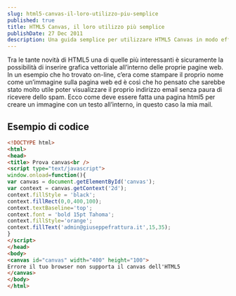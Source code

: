 ```yaml
---
slug: html5-canvas-il-loro-utilizzo-piu-semplice
published: true
title: HTML5 Canvas, il loro utilizzo più semplice
publishDate: 27 Dec 2011
description: Una guida semplice per utilizzare HTML5 Canvas in modo efficace.
---
```


Tra le tante novità di HTML5 una di quelle più interessanti è sicuramente la possibilità di inserire grafica vettoriale all’interno delle proprie pagine web. In un esempio che ho trovato on-line, c’era come stampare il proprio nome come un’immagine sulla pagina web ed è così che ho pensato che sarebbe stato molto utile poter visualizzare il proprio indirizzo email senza paura di ricevere dello spam. Ecco come deve essere fatta una pagina html5 per creare un immagine con un testo all’interno, in questo caso la mia mail.

## Esempio di codice

```html
<!DOCTYPE html>
<html>
<head>
<title> Prova canvas<br />
<script type="text/javascript">
window.onload=function(){
var canvas = document.getElementById('canvas');
var context = canvas.getContext('2d');
context.fillStyle = 'black';
context.fillRect(0,0,400,100);
context.textBaseline='top';
context.font = 'bold 15pt Tahoma';
context.fillStyle='orange';
context.fillText('admin@giuseppefrattura.it',15,35);
}
</script>
</head>
<body>
<canvas id="canvas" width="400" height="100">
Errore il tuo browser non supporta il canvas dell'HTML5
</canvas>
</body>
</html>
```
